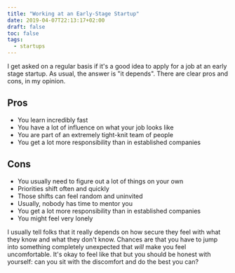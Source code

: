 ```yaml
---
title: "Working at an Early-Stage Startup"
date: 2019-04-07T22:13:17+02:00
draft: false
toc: false
tags:
  - startups
---
```


I get asked on a regular basis if it's a good idea to apply for a job at an early stage startup. As usual, the answer is "it depends". There are clear pros and cons, in my opinion.

## Pros

- You learn incredibly fast
- You have a lot of influence on what your job looks like
- You are part of an extremely tight-knit team of people
- You get a lot more responsibility than in established companies

## Cons

- You usually need to figure out a lot of things on your own
- Priorities shift often and quickly
- Those shifts can feel random and uninvited
- Usually, nobody has time to mentor you
- You get a lot more responsibility than in established companies
- You might feel very lonely

I usually tell folks that it really depends on how secure they feel with what they know and what they don't know. Chances are that you have to jump into something completely unexpected that _will_ make you feel uncomfortable. It's okay to feel like that but you should be honest with yourself: can you sit with the discomfort and do the best you can?
